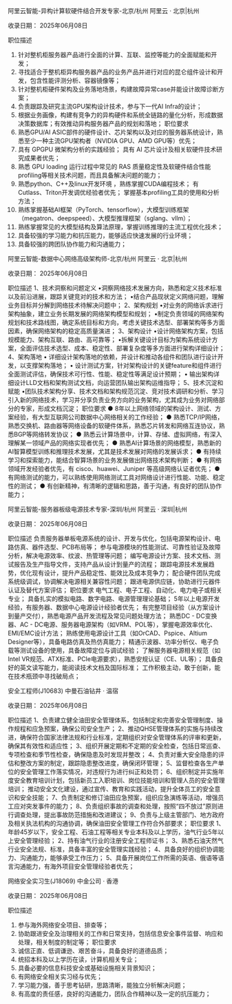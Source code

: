 阿里云智能-异构计算软硬件结合开发专家-北京/杭州
阿里云 · 北京|杭州

收录日期： 2025年06月08日

职位描述
1. 针对整机柜服务器产品进行全面的计算、互联、监控等能力的全面赋能和开发；
2. 寻找适合于整机柜异构服务器产品的业务产品并进行对应的昆仑组件设计和开发，包含性能评测分析、容器镜像等；
3. 针对整机柜硬件架构及业务落地场景，构建故障异常case并能设计故障诊断方案；
4. 负责跟踪及研究主流GPU架构设计技术，参与下一代AI Infra的设计；
5. 根据业务画像，构建有竞争力的异构硬件和系统全链路的量化分析，形成数据决策数据库；有效推动异构服务器产品的规划和落地；
职位要求
1. 熟悉GPU/AI ASIC部件的硬件设计、芯片架构以及对应的服务器系统设计，熟悉至少一种主流GPU架构者（NVIDIA GPU、AMD GPU等）优先；
2. 具有 GPGPU 微架构分析的实践经验；
具有 AI 芯片设计及相关软硬件技术研究成果者优先；
1. 熟悉 GPU loading 运行过程中常见的 RAS 质量稳定性及软硬件结合性能profiling等相关技术问题，而且具备解决问题的能力；
2. 熟悉python、C++及linux开发环境 ，熟练掌握CUDA编程技术；
有Cutlass、Triton开发调优经验者优先；
掌握基本profiling工具的使用和分析方法；
1. 熟练掌握基础AI框架（PyTorch、tensorflow），大模型训练框架（megatron、deepspeed）、大模型推理框架（sglang、vllm）；
2. 熟练掌握常见的大模型结构及算法原理，掌握训练推理的主流工程优化技术；
3. 具备较强的学习能力和抗压能力，能够适应快速发展的行业环境；
4. 具备较强的跨团队协作能力和沟通能力；


阿里云智能-数据中心网络高级架构师-北京/杭州
阿里云 · 北京|杭州

收录日期： 2025年06月08日

职位描述
1、技术洞察和问题定义 •洞察网络技术发展方向，熟悉和定义技术标准以及前沿进展，跟踪关键竞对的技术和方法；
•结合产品现状定义网络问题，理解业务目标并分解到网络技术待解决问题中；
2、架构规划 •对业务的网络诉求进行架构抽象，建立业务长期发展的网络架构模型和规划；
•制定负责领域的网络架构规划和技术路线图，确定系统目标和方向，考虑关键技术选型、部署架构等多方面因素，确保网络架构的稳定高质量演进；
3、架构设计 •设计网络架构方案，包括规模能力、架构互联、路由、高可靠等；
•拆解关键设计目标为架构系统设计方案，全面评估技术选型、成本、稳定性、部署复杂度等多方面进行架构详细设计；
4、架构落地 • 详细设计架构落地的依赖，并设计和推动各组件和团队进行设计开发，以支撑架构落地；
• 设计测试方案，针对架构设计的关键feature和组件进行全面测试评估，确保技术可行性、性能、稳定性等满足设计预期；
• 输出架构详细设计LLD文档和架构测试文档，向运营团队输出架构运维指导；
5、技术沉淀和赋能 •团队技术架构分享、技术文档和架构规范沉淀、竞对技术调研和分析、学习引入新的网络技术，学习并分享负责业务方向的业务架构，尤其成为业务对网络部分的专家，形成文档沉淀；
职位要求
● 8年以上网络领域的架构设计、测试、方案经验，有大型互联网公司数据中心网络相关的工作经验；
● 熟悉TCP/IP网络，熟悉交换机、路由器等网络设备的软硬件体系，熟悉芯片转发和网络互连协议，熟悉BGP等网络转发协议；
● 熟悉云计算场景中，计算、存储、虚拟网络，有深入理解某一领域产品的网络实现者优先；
● 熟悉AI计算场景的网络模型，熟悉新的AI智算模型训练和推理技术发展，尤其是技术发展对网络的发展诉求；
● 有持续学习和探索能力，能结合智算场景的业务发展做出网络技术架构判断；
● 有网络领域开发经验者优先，有 cisco、huawei、Juniper 等高级网络认证者优先；
● 有网络测试的能力，可以熟练使用网络测试工具对网络设计进行性能、功能、稳定性的测试；
● 有创新精神，有清晰的逻辑和思路，善于沟通，有良好的团队协作能力；


阿里云智能-服务器板级电源技术专家-深圳/杭州
阿里云 · 深圳|杭州

收录日期： 2025年06月08日

职位描述
负责服务器单板电源系统的设计、开发与优化，包括电源架构设计、电路仿真、器件选型、PCB布局等；
参与电源模块的性能测试、可靠性验证及故障分析，解决电源效率、纹波、热管理等问题；
编写电源设计方案、技术文档、测试报告及生产指导文件，支持产品从设计到量产的流程；
跟踪电源技术发展趋势，优化现有设计，提升产品稳定性、能效比及成本竞争力；
配合硬件团队完成系统级调试，协调解决电源相关兼容性问题；
跟进电源供应链，协助进行元器件认证及替代方案评估；
职位要求
电气工程、电子工程、自动化、电力电子或相关专业；
具备扎实的模拟电路、数字电路、电源管理理论基础；
5年以上电源开发经验，有服务器、数据中心电源设计经验者优先；
有完整项目经验（从方案设计到量产交付），熟悉电源产品开发流程及常见问题处理方法；
熟悉DC - DC变换器、AC - DC电源、服务器电源架构（如VRM、POL等），掌握电源效率优化、EMI/EMC设计方法；
熟练使用电源设计工具（如OrCAD、Pspice、Altium Designer等），具备电路仿真及热仿真能力；
精通示波器、功率分析仪、电子负载等测试设备的使用，具备故障定位与调试经验；
了解服务器电源相关规范（如Intel VR规范、ATX标准、PCIe电源要求），熟悉安规认证（CE、UL等）；
具备良好的英文读写能力，能阅读技术文档及国际标准；
工作积极主动，敢于创新，能在技术瓶颈中寻找破局点；


安全工程师(J10683)
中曼石油钻井 · 温宿

收录日期： 2025年06月08日

职位描述
1、负责建立健全油田安全管理体系，包括制定和完善安全管理制度、操作规程和应急预案，确保公司安全生产；
2、推动QHSE管理体系的实施与持续改进，确保符合国家法律法规和行业标准，定期组织对安全管理体系的评审和更新，确保其有效性和适应性；
3、组织开展定期和不定期的安全检查，包括日常巡查、专项检查和季节性检查，确保隐患及时发现并整改；
4、负责对重大安全隐患的评估和整改方案的制定，跟踪隐患整改进度，确保闭环管理；
5、监督检查各生产单位的安全管理工作落实情况，对违规行为进行纠正和处罚；
6、组织制定并实施年度安全教育培训计划，包括新员工入职培训、岗位技能培训和管理人员的安全管理培训；
推动安全文化建设，通过宣传、教育和实践活动，提升全体员工的安全意识和安全技能；
7、负责制定和修订油田应急预案，组织应急演练等活动，增强员工应对突发事件的能力；
8、负责组织事故的调查和处理，按照“四不放过”原则进行调查处理，提出事故防范措施和改进建议；
9、负责与上级主管部门、地方政府及相关执法机构的沟通协调，确保油田安全管理工作符合外部要求；
职位要求
1、年龄45岁以下，安全工程、石油工程等相关专业本科及以上学历，油气行业5年以上安全管理经验；
2、持有油气行业的注册安全工程师证书；
3、熟悉石油天然气行业安全法规、标准，具备丰富的安全管理实践经验；
4、具备良好的组织协调能力、沟通能力，能够承受工作压力；
5、具备开展岗位工作所需的英语、俄语等语言沟通能力，有海外项目安全管理经验者优先；

网络安全实习生(J18069)
中金公司 · 香港

收录日期： 2025年06月08日

职位描述
1. 参与海外网络安全项目、排查等；
2. 协助跟进安全及治理相关的工作和日常支持，包括信息安全事件监督、响应和处理，相关制度的制定等；
职位要求
1. 诚信正直、低调谦逊、艰苦奋斗，具备良好的道德品质；
2. 统招本科及以上学历在读，计算机相关专业；
3. 具备必要的信息科技安全或基础设施相关背景知识；
4. 有网络安全相关实习经与优先；
5. 学习能力强，善于思考钻研，思路清晰，能独立分析解决问题；
6. 有高度的责任感，良好的沟通能力，团队合作精神以及一定的抗压能力；


